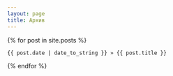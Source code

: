 ```yaml
---
layout: page
title: Архив
---
```

{% for post in site.posts %}

    {{ post.date | date_to_string }} » {{ post.title }}
    
{% endfor %}